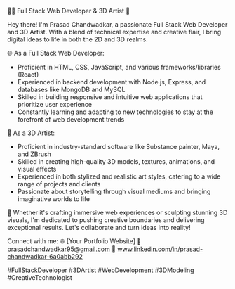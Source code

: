 👨‍💻 Full Stack Web Developer & 3D Artist 🎨

Hey there! I'm Prasad Chandwadkar, a passionate Full Stack Web Developer and 3D Artist. With a blend of technical expertise and creative flair, I bring digital ideas to life in both the 2D and 3D realms.

🌐 As a Full Stack Web Developer:
- Proficient in HTML, CSS, JavaScript, and various frameworks/libraries (React)
- Experienced in backend development with Node.js, Express, and databases like MongoDB and MySQL
- Skilled in building responsive and intuitive web applications that prioritize user experience
- Constantly learning and adapting to new technologies to stay at the forefront of web development trends

🎨 As a 3D Artist:
- Proficient in industry-standard software like Substance painter, Maya, and ZBrush
- Skilled in creating high-quality 3D models, textures, animations, and visual effects
- Experienced in both stylized and realistic art styles, catering to a wide range of projects and clients
- Passionate about storytelling through visual mediums and bringing imaginative worlds to life

🚀 Whether it's crafting immersive web experiences or sculpting stunning 3D visuals, I'm dedicated to pushing creative boundaries and delivering exceptional results. Let's collaborate and turn ideas into reality!

Connect with me:
🌐 [Your Portfolio Website]
📧 prasadchandwadkar95@gmail.com
🔗 www.linkedin.com/in/prasad-chandwadkar-6a0abb292

#FullStackDeveloper #3DArtist #WebDevelopment #3DModeling #CreativeTechnologist

